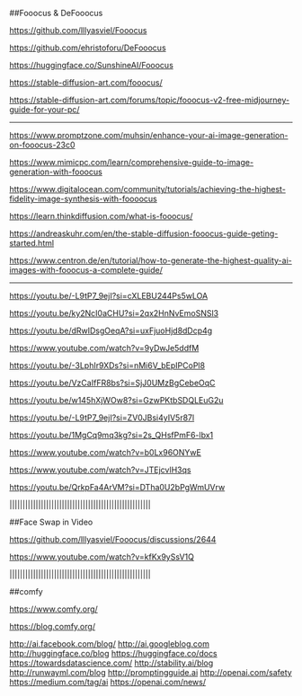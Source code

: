 ##Fooocus & DeFooocus

https://github.com/lllyasviel/Fooocus

https://github.com/ehristoforu/DeFooocus

https://huggingface.co/SunshineAI/Fooocus

https://stable-diffusion-art.com/fooocus/

https://stable-diffusion-art.com/forums/topic/fooocus-v2-free-midjourney-guide-for-your-pc/

---

https://www.promptzone.com/muhsin/enhance-your-ai-image-generation-on-fooocus-23c0

https://www.mimicpc.com/learn/comprehensive-guide-to-image-generation-with-fooocus

https://www.digitalocean.com/community/tutorials/achieving-the-highest-fidelity-image-synthesis-with-foooocus

https://learn.thinkdiffusion.com/what-is-fooocus/

https://andreaskuhr.com/en/the-stable-diffusion-fooocus-guide-geting-started.html

https://www.centron.de/en/tutorial/how-to-generate-the-highest-quality-ai-images-with-fooocus-a-complete-guide/

---

https://youtu.be/-L9tP7_9ejI?si=cXLEBU244Ps5wLOA

https://youtu.be/ky2NcI0aCHU?si=2qx2HnNvEmoSNSl3

https://youtu.be/dRwIDsgOeqA?si=uxFjuoHjd8dDcp4g

https://www.youtube.com/watch?v=9yDwJe5ddfM

https://youtu.be/-3LphIr9XDs?si=nMi6V_bEpIPCoPl8

https://youtu.be/VzCaIfFR8bs?si=SjJ0UMzBgCebeOqC

https://youtu.be/w145hXjWOw8?si=GzwPKtbSDQLEuG2u

https://youtu.be/-L9tP7_9ejI?si=ZV0JBsi4yIV5r87l

https://youtu.be/1MgCq9mq3kg?si=2s_QHsfPmF6-lbx1

https://www.youtube.com/watch?v=b0Lx96ONYwE

https://www.youtube.com/watch?v=JTEjcvlH3qs

https://youtu.be/QrkpFa4ArVM?si=DTha0U2bPgWmUVrw

||||||||||||||||||||||||||||||||||||||||||||||||||||||

##Face Swap in Video

https://github.com/lllyasviel/Fooocus/discussions/2644

https://www.youtube.com/watch?v=kfKx9ySsV1Q



||||||||||||||||||||||||||||||||||||||||||||||||||||||

##comfy

https://www.comfy.org/

https://blog.comfy.org/


http://ai.facebook.com/blog/
http://ai.googleblog.com
http://huggingface.co/blog
https://huggingface.co/docs
https://towardsdatascience.com/
http://stability.ai/blog
http://runwayml.com/blog
http://promptingguide.ai
http://openai.com/safety
https://medium.com/tag/ai
https://openai.com/news/